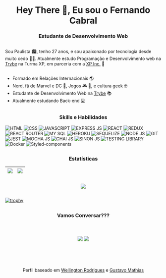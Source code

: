 <h1 align="center">Hey There 👋, Eu sou o Fernando Cabral</h1>
<h3 align="center">Estudante de Desenvolvimento Web</h3>

##
<p>
  Sou Paulista 🏙️, tenho 27 anos, e sou apaixonado por tecnologia desde muito cedo 🧑‍💻. Atualmente estudo Programação e Desenvolvimento web na <a href="https://betrybe.com">Trybe</a>  na Turma XP, em parceria com a <a href="https://www.xpinc.com/">XP Inc.</a> 🚀
</p>

##
- Formado em Relações Internacionais 🌎
- Nerd, fã de Marvel e DC 🦸, Jogos 🎮 🎲, e cultura geek 🤓
- Estudante de Desenvolvimento Web na [Trybe](https://www.betrybe.com/) 📚
- Atualmente estudando Back-end 💻

##
## <h3 align="center">Skills e Habilidades</h3>
![HTML](https://img.shields.io/badge/HTML5-E34F26?style=for-the-badge&logo=html5&logoColor=white)
![CSS](https://img.shields.io/badge/CSS3-1572B6?style=for-the-badge&logo=css3&logoColor=white)
![JAVASCRIPT](https://img.shields.io/badge/JavaScript-323330?style=for-the-badge&logo=javascript&logoColor=F7DF1E)
![EXPRESS JS](https://img.shields.io/badge/Express.js-404D59?style=for-the-badge)
![REACT](https://img.shields.io/badge/React-20232A?style=for-the-badge&logo=react&logoColor=61DAFB)
![REDUX](https://img.shields.io/badge/Redux-593D88?style=for-the-badge&logo=redux&logoColor=white)
![REACT ROUTER](https://img.shields.io/badge/React_Router-CA4245?style=for-the-badge&logo=react-router&logoColor=white)
![MY SQL](https://img.shields.io/badge/MySQL-00000F?style=for-the-badge&logo=mysql&logoColor=white)
![HEROKU](https://img.shields.io/badge/Heroku-430098?style=for-the-badge&logo=heroku&logoColor=white)
![SEQUELIZE](https://img.shields.io/badge/Sequelize-52B0E7?style=for-the-badge&logo=Sequelize&logoColor=white)
![NODE JS](https://img.shields.io/badge/Node.js-43853D?style=for-the-badge&logo=node.js&logoColor=white)
![GIT](https://img.shields.io/badge/GIT-E44C30?style=for-the-badge&logo=git&logoColor=white)
![JEST](	https://img.shields.io/badge/Jest-323330?style=for-the-badge&logo=Jest&logoColor=white)
![MOCHA JS](https://img.shields.io/badge/mocha.js-323330?style=for-the-badge&logo=mocha&logoColor=Brown)
![CHAI JS](https://img.shields.io/badge/chai.js-323330?style=for-the-badge&logo=chai&logoColor=red)
![SINON JS](https://img.shields.io/badge/sinon.js-323330?style=for-the-badge&logo=sinon)
![TESTING LIBRARY](https://img.shields.io/badge/testing%20library-323330?style=for-the-badge&logo=testing-library&logoColor=red)
![Docker](https://img.shields.io/badge/Docker-2CA5E0?style=for-the-badge&logo=docker&logoColor=whit)
![Styled-components](https://img.shields.io/badge/styled--components-DB7093?style=for-the-badge&logo=styled-components&logoColor=white)
##


## <h3 align="center">Estatísticas</h3>
| <a href="https://github.com/fernandopcabral"> <img align="center" src="https://github-readme-stats.vercel.app/api?username=fernandopcabral&show_icons=true&theme=aura" /></a>| <a href="https://github.com/fernandopcabral/"><img align="center" src="https://github-readme-stats.vercel.app/api/top-langs/?username=fernandopcabral&layout=compact&theme=aura" /></a>|
| ------------- | ------------- |

##
<div align="center">
  <a href="https://github.com/fernandopcabral"> <img align="center" src="http://github-readme-streak-stats.herokuapp.com?user=fernandopcabral&theme=tokyonight&hide_border=true" /></a>
</div>


##
  
[![trophy](https://github-profile-trophy.vercel.app/?username=fernandopcabral&margin-w=15&theme=discord)](https://github.com/ryo-ma/github-profile-trophy)

##

## <h3 align="center">Vamos Conversar???<h3 align="center">
<div align=center>
  <br />
  <br />
  <a href="https://www.linkedin.com/in/fernandopcabral/" target="_blank"><img src="https://img.shields.io/badge/-LinkedIn-%230077B5?style=for-the-badge&logo=linkedin&logoColor=white" target="_blank"></a>
  <a href="https://t.me/fernandopcabral"><img src="https://img.shields.io/badge/Telegram-2CA5E0?style=for-the-badge&logo=telegram&logoColor=white" target="_blank"><a/>
</div>

  <br />
  <br />
  <br />
  <br />
<div align="center">
  <p>
     Perfil baseado em <a href="https://github.com/SrTonn">Wellington Rodrigues</a> e <a href="https://github.com/Guthias">Gustavo Mathias</a>
  </p>
